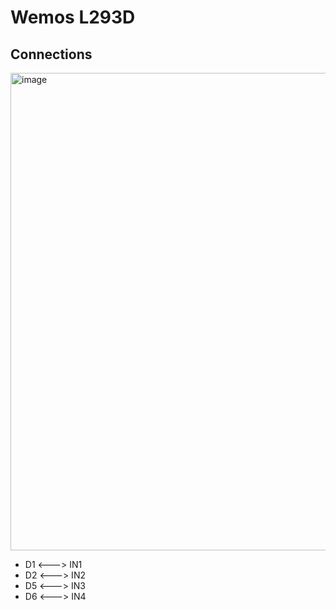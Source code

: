 # Wemos L293D

## Connections
<img width="764" alt="image" src="https://user-images.githubusercontent.com/101444683/219456351-b7f5cf77-1c0f-4228-b6ac-cc5c8c51c113.png">

-  D1 <---> IN1 
-  D2 <---> IN2
-  D5 <---> IN3
-  D6 <---> IN4
